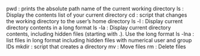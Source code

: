 pwd : prints the absolute path name of the current working directory
ls : Display the contents list of your current directory
cd : script that changes the working directory to the user’s home directory
ls -l : Display current directory contents in a long format
ls -la : Display current directory contents, including hidden files (starting with .). Use the long format
ls -lna : list files in long format including hidden files with numerical user and group IDs
mkdir : script that creates a directory
mv : Move files
rm : Delete files
